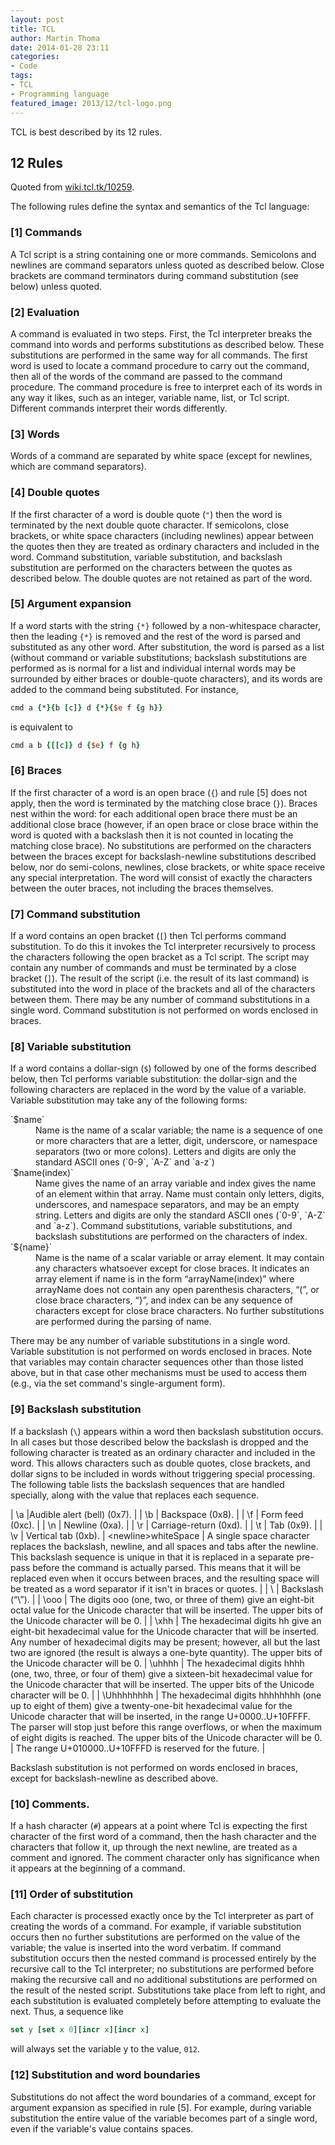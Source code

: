 ```yaml
---
layout: post
title: TCL
author: Martin Thoma
date: 2014-01-28 23:11
categories:
- Code
tags:
- TCL
- Programming language
featured_image: 2013/12/tcl-logo.png
---
```


TCL is best described by its 12 rules.

## 12 Rules ##
Quoted from [wiki.tcl.tk/10259](http://wiki.tcl.tk/10259).

The following rules define the syntax and semantics of the Tcl language:

### [1] Commands
A Tcl script is a string containing one or more commands. Semicolons and newlines are command separators unless quoted as described below. Close brackets are command terminators during command substitution (see below) unless quoted.

### [2] Evaluation
A command is evaluated in two steps. First, the Tcl interpreter breaks the command into words and performs substitutions as described below. These substitutions are performed in the same way for all commands. The first word is used to locate a command procedure to carry out the command, then all of the words of the command are passed to the command procedure. The command procedure is free to interpret each of its words in any way it likes, such as an integer, variable name, list, or Tcl script. Different commands interpret their words differently.

### [3] Words
Words of a command are separated by white space (except for newlines, which are command separators).

### [4] Double quotes
If the first character of a word is double quote (`"`) then the word is terminated by the next double quote character. If semicolons, close brackets, or white space characters (including newlines) appear between the quotes then they are treated as ordinary characters and included in the word. Command substitution, variable substitution, and backslash substitution are performed on the characters between the quotes as described below. The double quotes are not retained as part of the word.

### [5] Argument expansion
If a word starts with the string `{*}` followed by a non-whitespace character, then the leading `{*}` is removed and the rest of the word is parsed and substituted as any other word. After substitution, the word is parsed as a list (without command or variable substitutions; backslash substitutions are performed as is normal for a list and individual internal words may be surrounded by either braces or double-quote characters), and its words are added to the command being substituted. For instance,

```tcl
cmd a {*}{b [c]} d {*}{$e f {g h}}
```

is equivalent to

```tcl
cmd a b {[[c]} d {$e} f {g h}
```

### [6] Braces
If the first character of a word is an open brace (`{`) and rule [5] does not apply, then the word is terminated by the matching close brace (`}`). Braces nest within the word: for each additional open brace there must be an additional close brace (however, if an open brace or close brace within the word is quoted with a backslash then it is not counted in locating the matching close brace). No substitutions are performed on the characters between the braces except for backslash-newline substitutions described below, nor do semi-colons, newlines, close brackets, or white space receive any special interpretation. The word will consist of exactly the characters between the outer braces, not including the braces themselves.

### [7] Command substitution
If a word contains an open bracket (`[`) then Tcl performs command substitution. To do this it invokes the Tcl interpreter recursively to process the characters following the open bracket as a Tcl script. The script may contain any number of commands and must be terminated by a close bracket (`]`). The result of the script (i.e. the result of its last command) is substituted into the word in place of the brackets and all of the characters between them. There may be any number of command substitutions in a single word. Command substitution is not performed on words enclosed in braces.

### [8] Variable substitution
If a word contains a dollar-sign (`$`) followed by one of the forms described below, then Tcl performs variable substitution: the dollar-sign and the following characters are replaced in the word by the value of a variable. Variable substitution may take any of the following forms:

<dl>
<dt>`$name`</dt>
<dd>Name is the name of a scalar variable; the name is a sequence of one or more characters that are a letter, digit, underscore, or namespace separators (two or more colons). Letters and digits are only the standard ASCII ones (`0-9`, `A-Z` and `a-z`)</dd>
<dt>`$name(index)`</dt>
<dd>Name gives the name of an array variable and index gives the name of an element within that array. Name must contain only letters, digits, underscores, and namespace separators, and may be an empty string. Letters and digits are only the standard ASCII ones (`0-9`, `A-Z` and `a-z`). Command substitutions, variable substitutions, and backslash substitutions are performed on the characters of index.</dd>
<dt>`${name}`</dt>
<dd>Name is the name of a scalar variable or array element. It may contain any characters whatsoever except for close braces. It indicates an array element if name is in the form “arrayName(index)” where arrayName does not contain any open parenthesis characters, “(”, or close brace characters, “}”, and index can be any sequence of characters except for close brace characters. No further substitutions are performed during the parsing of name.</dd>
</dl>

There may be any number of variable substitutions in a single word. Variable substitution is not performed on words enclosed in braces.
Note that variables may contain character sequences other than those listed above, but in that case other mechanisms must be used to access them (e.g., via the set command's single-argument form).

### [9] Backslash substitution
If a backslash (`\`) appears within a word then backslash substitution occurs. In all cases but those described below the backslash is dropped and the following character is treated as an ordinary character and included in the word. This allows characters such as double quotes, close brackets, and dollar signs to be included in words without triggering special processing. The following table lists the backslash sequences that are handled specially, along with the value that replaces each sequence.

| \a   |Audible alert (bell) (0x7). |
| \b   | Backspace (0x8).           |
| \f   | Form feed (0xc).           |
| \n   | Newline (0xa).             |
| \r   | Carriage-return (0xd).     |
| \t   | Tab (0x9).                 |
| \v   | Vertical tab (0xb).        |
\<newline>whiteSpace | A single space character replaces the backslash, newline, and all spaces and tabs after the newline. This backslash sequence is unique in that it is replaced in a separate pre-pass before the command is actually parsed. This means that it will be replaced even when it occurs between braces, and the resulting space will be treated as a word separator if it isn't in braces or quotes. |
| \\   | Backslash (“\”).           |
| \ooo | The digits ooo (one, two, or three of them) give an eight-bit octal value for the Unicode character that will be inserted. The upper bits of the Unicode character will be 0.                |
| \xhh | The hexadecimal digits hh give an eight-bit hexadecimal value for the Unicode character that will be inserted. Any number of hexadecimal digits may be present; however, all but the last two are ignored (the result is always a one-byte quantity). The upper bits of the Unicode character will be 0.
| \uhhhh | The hexadecimal digits hhhh (one, two, three, or four of them) give a sixteen-bit hexadecimal value for the Unicode character that will be inserted. The upper bits of the Unicode character will be 0. |
| \Uhhhhhhhh | The hexadecimal digits hhhhhhhh (one up to eight of them) give a twenty-one-bit hexadecimal value for the Unicode character that will be inserted, in the range U+0000..U+10FFFF. The parser will stop just before this range overflows, or when the maximum of eight digits is reached. The upper bits of the Unicode character will be 0. |
The range U+010000..U+10FFFD is reserved for the future. |

Backslash substitution is not performed on words enclosed in braces, except for backslash-newline as described above.

### [10] Comments.
If a hash character (`#`) appears at a point where Tcl is expecting the first character of the first word of a command, then the hash character and the characters that follow it, up through the next newline, are treated as a comment and ignored. The comment character only has significance when it appears at the beginning of a command.

### [11] Order of substitution
Each character is processed exactly once by the Tcl interpreter as part of creating the words of a command. For example, if variable substitution occurs then no further substitutions are performed on the value of the variable; the value is inserted into the word verbatim. If command substitution occurs then the nested command is processed entirely by the recursive call to the Tcl interpreter; no substitutions are performed before making the recursive call and no additional substitutions are performed on the result of the nested script.
Substitutions take place from left to right, and each substitution is evaluated completely before attempting to evaluate the next. Thus, a sequence like

```tcl
set y [set x 0][incr x][incr x]
```

will always set the variable y to the value, `012`.

### [12] Substitution and word boundaries
Substitutions do not affect the word boundaries of a command, except for argument expansion as specified in rule [5]. For example, during variable substitution the entire value of the variable becomes part of a single word, even if the variable's value contains spaces.
